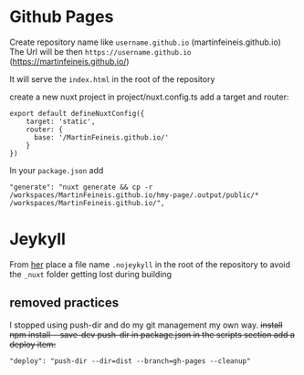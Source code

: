 # Github Pages
Create repository name like `username.github.io` (martinfeineis.github.io)
The Url will be then `https://username.github.io` (https://martinfeineis.github.io/)

It will serve the `index.html` in the root of the repository

create a new nuxt project
in project/nuxt.config.ts add a target and router:
```
export default defineNuxtConfig({
    target: 'static',
    router: {
      base: '/MartinFeineis.github.io/'
    }
})
```
In your `package.json` add 
```
"generate": "nuxt generate && cp -r /workspaces/MartinFeineis.github.io/hmy-page/.output/public/* /workspaces/MartinFeineis.github.io/",
```
# Jeykyll
From [her](https://alex-alekseichuk.github.io/2020/06/10/nojekyll-file-to-host-nuxt-on-github/) place a file
name `.nojeykyll` in the root of the repository to avoid the `_nuxt` folder getting lost 
during building  

## removed practices
I stopped using push-dir and do my git management my own way.
~~install npm install --save-dev push-dir
in package.json in the scripts section add a deploy item:~~
```
"deploy": "push-dir --dir=dist --branch=gh-pages --cleanup"
```
